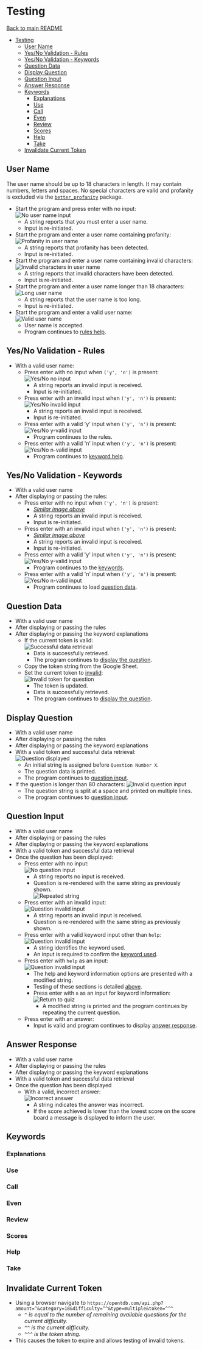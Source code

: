# Testing

[Back to main README](../README.md)

- [Testing](#testing)
  - [User Name](#user-name)
  - [Yes/No Validation - Rules](#yesno-validation---rules)
  - [Yes/No Validation - Keywords](#yesno-validation---keywords)
  - [Question Data](#question-data)
  - [Display Question](#display-question)
  - [Question Input](#question-input)
  - [Answer Response](#answer-response)
  - [Keywords](#keywords)
    - [Explanations](#explanations)
    - [Use](#use)
    - [Call](#call)
    - [Even](#even)
    - [Review](#review)
    - [Scores](#scores)
    - [Help](#help)
    - [Take](#take)
  - [Invalidate Current Token](#invalidate-current-token)

## User Name

The user name should be up to 18 characters in length. It may contain numbers,
letters and spaces. No special characters are valid and profanity is excluded via
the [`better_profanity`](../README.md#python-packages) package.

- Start the program and press enter with no input:  
  ![No user name input](./images/testing/user-no-input.png)
  - A string reports that you must enter a user name.
  - Input is re-initiated.
- Start the program and enter a user name containing profanity:  
  ![Profanity in user name](./images/testing/user-profanity.png)
  - A string reports that profanity has been detected.
  - Input is re-initiated.
- Start the program and enter a user name containing invalid characters:  
  ![Invalid characters in user name](
    ./images/testing/user-invalid-chars.png)
  - A string reports that invalid characters have been
    detected.
  - Input is re-initiated.
- Start the program and enter a user name longer than 18 characters:  
   ![Long user name](./images/testing/user-over-18-chars.png)
  - A string reports that the user name is too long.
  - Input is re-initiated.
- Start the program and enter a valid user name:  
  ![Valid user name](./images/testing/user-invalid-chars.png)
  - User name is accepted.
  - Program continues to [rules help](#yesno-validation---rules).

## Yes/No Validation - Rules

- With a valid user name:
  - Press enter with no input when `('y', 'n')` is present:  
    ![Yes/No no input](./images/testing/yn-no-input.png)
    - A string reports an invalid input is received.
    - Input is re-initiated.
  - Press enter with an invalid input when `('y', 'n')` is present:  
    ![Yes/No invalid input](
      ./images/testing/yn-invalid-input.png)
    - A string reports an invalid input is received.
    - Input is re-initiated.
  - Press enter with a valid 'y' input when `('y', 'n')` is present:  
    ![Yes/No y-valid input](./images/testing/yn-y.png)
    - Program continues to the rules.
  - Press enter with a valid 'n' input when `('y', 'n')` is present:  
    ![Yes/No n-valid input](./images/testing/yn-n.png)
    - Program continues to
      [keyword help](#yesno-validation---keywords).

## Yes/No Validation - Keywords

- With a valid user name
- After displaying or passing the rules:
  - Press enter with no input when `('y', 'n')` is present:  
    - [*Similar image above*](#yesno-validation---rules)
    - A string reports an invalid input is received.
    - Input is re-initiated.
  - Press enter with an invalid input when `('y', 'n')` is present:  
    - [*Similar image above*](#yesno-validation---rules)
    - A string reports an invalid input is received.
    - Input is re-initiated.
  - Press enter with a valid 'y' input when `('y', 'n')` is present:  
    ![Yes/No y-valid input](./images/testing/keyword-y.png)
    - Program continues to the [keywords](#explanations).
  - Press enter with a valid 'n' input when `('y', 'n')` is present:  
    ![Yes/No n-valid input](./images/testing/keyword-n.png)
    - Program continues to load
      [question data](#question-data).

## Question Data

- With a valid user name
- After displaying or passing the rules
- After displaying or passing the keyword explanations
  - If the current token is valid:  
    ![Successful data retrieval](./images/testing/data-successful.png)
    - Data is successfully retrieved.
    - The program continues to [display the question](#display-question).
  - Copy the token string from the Google Sheet.
  - Set the current token to [invalid](#invalidate-current-token):  
    ![Invalid token for question](images/testing/token-expired.png)
    - The token is updated.
    - Data is successfully retrieved.
    - The program continues to [display the question](#display-question).

## Display Question

- With a valid user name
- After displaying or passing the rules
- After displaying or passing the keyword explanations
- With a valid token and successful data retrieval:  
  ![Question displayed](images/testing/question-displayed.png)
  - An initial string is assigned before `Question Number X`.
  - The question data is printed.
  - The program continues to [question input](#question-input).
- If the question is longer than 80 characters:
  ![Invalid question input](images/testing/question-multi-line.png)
  - The question string is split at a space and printed on multiple lines.
  - The program continues to [question input](#question-input).

## Question Input

- With a valid user name
- After displaying or passing the rules
- After displaying or passing the keyword explanations
- With a valid token and successful data retrieval
- Once the question has been displayed:
  - Press enter with no input:  
    ![No question input](images/testing/question-no-input.png)
    - A string reports no input is received.
    - Question is re-rendered with the same string as previously shown.  
      ![Repeated string](images/testing/question-repeat-initial-string.png)
  - Press enter with an invalid input:  
    ![Question invalid input](images/testing/question-invalid-input.png)
    - A string reports an invalid input is received.
    - Question is re-rendered with the same string as previously shown.
  - Press enter with a valid keyword input other than `help`:  
    ![Question invalid input](images/testing/keyword-input-repeat.png)
    - A string identifies the keyword used.
    - An input is required to confirm the [keyword used](#keywords-use).
  - Press enter with `help` as an input:  
    ![Question invalid input](images/testing/question-help-used.png)
    - The help and keyword information options
      are presented with a modified string.
    - Testing of these sections is detailed [above](#yesno-validation---rules).
    - Press enter with `n` as an input for keyword information:  
      ![Return to quiz](images/testing/keyword-n-return.png)
      - A modified string is printed and the program continues by repeating the
        current question.
  - Press enter with an answer:
    - Input is valid and program continues to display
      [answer response](#answer-response).

## Answer Response

- With a valid user name
- After displaying or passing the rules
- After displaying or passing the keyword explanations
- With a valid token and successful data retrieval
- Once the question has been displayed
  - With a valid, incorrect answer:  
    ![Incorrect answer](images/testing/answer-wrong-low-score.png)
    - A string indicates the answer was incorrect.
    - If the score achieved is lower than the lowest score on the score board
      a message is displayed to inform the user.

## Keywords

### Explanations

### Use

### Call

### Even

### Review

### Scores

### Help

### Take

## Invalidate Current Token

- Using a browser navigate to
  `https://opentdb.com/api.php?amount=^&category=18&difficulty=^^&type=multiple&token=^^^`
  - *`^` is equal to the number of remaining available questions for the
    current difficulty.*
  - *`^^` is the current difficulty.*
  - *`^^^` is the token string.*
- This causes the token to expire and allows testing of invalid tokens.
